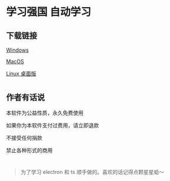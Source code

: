 # 学习强国 自动学习

## 下载链接
[Windows](https://github.com/v2018z/xueXiQiangguo/tree/main/build/Windows) 

[MacOS](https://github.com/v2018z/xueXiQiangguo/tree/main/build/MacOS)

[Linux 桌面版](https://github.com/v2018z/xueXiQiangguo/tree/main/build/Linux)
#
## 作者有话说

本软件为公益性质，永久免费使用

如果你为本软件支付过费用，请立即退款

不接受任何捐款

禁止各种形式的商用

#

> 为了学习 electron 和 ts 顺手做的。喜欢的话记得点颗星星蛤～
